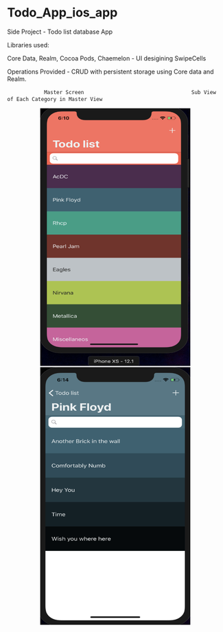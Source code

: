 # Todo_App_ios_app

Side Project - Todo list database App

Libraries used:

Core Data,
Realm,
Cocoa Pods,
Chaemelon - UI desigining
SwipeCells


Operations Provided - CRUD with persistent storage using Core data and Realm.

                Master Screen                                   Sub View of Each Category in Master View     
<p align="center">
  <img src="https://github.com/deepak-ucfknight/Todo_App_ios_app/blob/master/Screen%20Shot%202019-01-21%20at%206.10.31%20PM.png" width="350" height="600" title="Main Screen">
  <img src="https://github.com/deepak-ucfknight/Todo_App_ios_app/blob/master/Screen%20Shot%202019-01-21%20at%206.14.39%20PM.png" width="350" height="600" alt="Sub View of Each Category">
</p>



